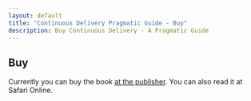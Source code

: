 ```yaml
---
layout: default
title: "Continuous Delivery Pragmatic Guide - Buy"
description: Buy Continuous Delivery - A Pragmatic Guide
---
```


Buy
---

Currently you can buy the book
[at the publisher](http://www.informit.com/store/practical-guide-to-continuous-delivery-9780134691473). You
can also read it at Safari Online.
